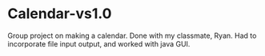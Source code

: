 # Calendar-vs1.0
Group project on making a calendar.
Done with my classmate, Ryan.
Had to incorporate file input output, and worked with java GUI.
